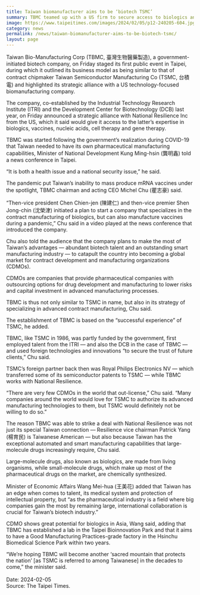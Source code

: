 ```yaml
---
title: Taiwan biomanufacturer aims to be ‘biotech TSMC’
summary: TBMC teamed up with a US firm to secure access to biologics and other expertise in exchange for smart manufacturing and automation capabilities
image: https://www.taipeitimes.com/images/2024/02/05/p12-240205-604.jpg
category: news
permalink: /news/taiwan-biomanufacturer-aims-to-be-biotech-tsmc/
layout: page
---
```


Taiwan Bio-Manufacturing Corp (TBMC, 臺灣生物醫藥製造), a government-initiated biotech company, on Friday staged its first public event in Taipei, during which it outlined its business model as being similar to that of contract chipmaker Taiwan Semiconductor Manufacturing Co (TSMC, 台積電) and highlighted its strategic alliance with a US technology-focused biomanufacturing company.

The company, co-established by the Industrial Technology Research Institute (ITRI) and the Development Center for Biotechnology (DCB) last year, on Friday announced a strategic alliance with National Resilience Inc from the US, which it said would give it access to the latter’s expertise in biologics, vaccines, nucleic acids, cell therapy and gene therapy.

TBMC was started following the government’s realization during COVID-19 that Taiwan needed to have its own pharmaceutical manufacturing capabilities, Minister of National Development Kung Ming-hsin (龔明鑫) told a news conference in Taipei.

“It is both a health issue and a national security issue,” he said.

The pandemic put Taiwan’s inability to mass produce mRNA vaccines under the spotlight, TBMC chairman and acting CEO Michel Chu (瞿志豪) said.

“Then-vice president Chen Chien-jen (陳建仁) and then-vice premier Shen Jong-chin (沈榮津) initiated a plan to start a company that specializes in the contract manufacturing of biologics, but can also manufacture vaccines during a pandemic,” Chu said in a video played at the news conference that introduced the company.

Chu also told the audience that the company plans to make the most of Taiwan’s advantages — abundant biotech talent and an outstanding smart manufacturing industry — to catapult the country into becoming a global market for contract development and manufacturing organizations (CDMOs).

CDMOs are companies that provide pharmaceutical companies with outsourcing options for drug development and manufacturing to lower risks and capital investment in advanced manufacturing processes.

TBMC is thus not only similar to TSMC in name, but also in its strategy of specializing in advanced contract manufacturing, Chu said.

The establishment of TBMC is based on the “successful experience” of TSMC, he added.

TBMC, like TSMC in 1986, was partly funded by the government, first employed talent from the ITRI — and also the DCB in the case of TBMC — and used foreign technologies and innovations “to secure the trust of future clients,” Chu said.

TSMC’s foreign partner back then was Royal Philips Electronics NV — which transferred some of its semiconductor patents to TSMC — while TBMC works with National Resilience.

“There are very few CDMOs in the world that out-license,” Chu said. “Many companies around the world would love for TSMC to authorize its advanced manufacturing technologies to them, but TSMC would definitely not be willing to do so.”

The reason TBMC was able to strike a deal with National Resilience was not just its special Taiwan connection — Resilience vice chairman Patrick Yang (楊育民) is Taiwanese American — but also because Taiwan has the exceptional automated and smart manufacturing capabilities that large-molecule drugs increasingly require, Chu said.

Large-molecule drugs, also known as biologics, are made from living organisms, while small-molecule drugs, which make up most of the pharmaceutical drugs on the market, are chemically synthesized.

Minister of Economic Affairs Wang Mei-hua (王美花) added that Taiwan has an edge when comes to talent, its medical system and protection of intellectual property, but “as the pharmaceutical industry is a field where big companies gain the most by remaining large, international collaboration is crucial for Taiwan’s biotech industry.”

CDMO shows great potential for biologics in Asia, Wang said, adding that TBMC has established a lab in the Taipei Bioinnovation Park and that it aims to have a Good Manufacturing Practices-grade factory in the Hsinchu Biomedical Science Park within two years.

“We’re hoping TBMC will become another ‘sacred mountain that protects the nation’ [as TSMC is referred to among Taiwanese] in the decades to come,” the minister said.
<br/>
<br/>
Date: 2024-02-05
<br/>
Source: The Taipei Times.
